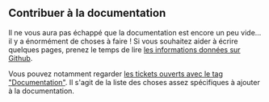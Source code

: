 ## Contribuer à la documentation

Il ne vous aura pas échappé que la documentation est encore un peu vide… il y a énormément de choses à faire ! Si vous souhaitez aider à écrire quelques pages, prenez le temps de lire [les informations données sur Github](https://github.com/FreshRSS/documentation/blob/master/README.fr.md).

Vous pouvez notamment regarder [les tickets ouverts avec le tag "Documentation"](https://github.com/FreshRSS/FreshRSS/issues?labels=Documentation&state=open). Il s'agit de la liste des choses assez spécifiques à ajouter à la documentation.

